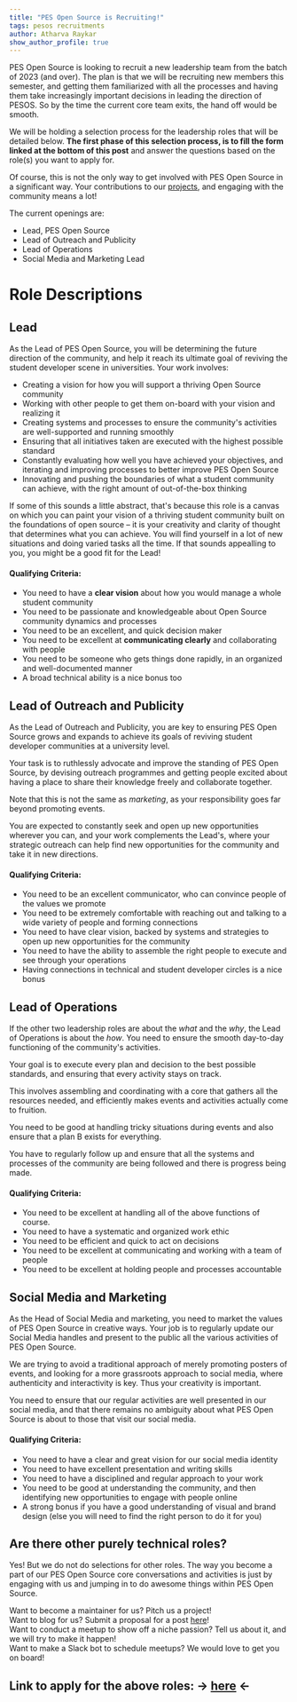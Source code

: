 ```yaml
---
title: "PES Open Source is Recruiting!"
tags: pesos recruitments
author: Atharva Raykar
show_author_profile: true
---
```


PES Open Source is looking to recruit a new leadership team from the batch of 2023 (and over). The plan is that we will be recruiting new members this semester, and getting them familiarized with all the processes and having them take increasingly important decisions in leading the direction of PESOS. So by the time the current core team exits, the hand off would be smooth.

We will be holding a selection process for the leadership roles that will be detailed below. **The first phase of this selection process, is to fill the form linked at the bottom of this post** and answer the questions based on the role(s) you want to apply for.

Of course, this is not the only way to get involved with PES Open Source in a significant way. Your contributions to our [projects](https://pesos.github.io/projects), and engaging with the community means a lot!

The current openings are:

- Lead, PES Open Source
- Lead of Outreach and Publicity
- Lead of Operations
- Social Media and Marketing Lead

# Role Descriptions

## Lead

As the Lead of PES Open Source, you will be determining the future direction of the community, and help it reach its ultimate goal of reviving the student developer scene in universities.
Your work involves:

-   Creating a vision for how you will support a thriving Open Source community
-   Working with other people to get them on-board with your vision and realizing it
-   Creating systems and processes to ensure the community's activities are well-supported and running smoothly
-   Ensuring that all initiatives taken are executed with the highest possible standard
-   Constantly evaluating how well you have achieved your objectives, and iterating and improving processes to better improve PES Open Source
-   Innovating and pushing the boundaries of what a student community can achieve, with the right amount of out-of-the-box thinking

If some of this sounds a little abstract, that's because this role is a canvas on which you can paint your vision of a thriving student community built on the foundations of open source – it is your creativity and clarity of thought that determines what you can achieve. You will find yourself in a lot of new situations and doing varied tasks all the time. If that sounds appealling to you, you might be a good fit for the Lead!

#### Qualifying Criteria:

-   You need to have a **clear vision** about how you would manage a whole student community
-   You need to be passionate and knowledgeable about Open Source community dynamics and processes
-   You need to be an excellent, and quick decision maker
-   You need to be excellent at **communicating clearly** and collaborating with people
-   You need to be someone who gets things done rapidly, in an organized and well-documented manner
-   A broad technical ability is a nice bonus too

## Lead of Outreach and Publicity

As the Lead of Outreach and Publicity, you are key to ensuring PES Open Source grows and expands to achieve its goals of reviving student developer communities at a university level.

Your task is to ruthlessly advocate and improve the standing of PES Open Source, by devising outreach programmes and getting people excited about having a place to share their knowledge freely and collaborate together.

Note that this is not the same as *marketing*,  as your responsibility goes far beyond promoting events.

You are expected to constantly seek and open up new opportunities wherever you can, and your work complements the Lead's, where your strategic outreach can help find new opportunities for the community and take it in new directions.

#### Qualifying Criteria:

-   You need to be an excellent communicator, who can convince people of the values we promote
-   You need to be extremely comfortable with reaching out and talking to a wide variety of people and forming connections
-   You need to have clear vision, backed by systems and strategies to open up new opportunities for the community
-   You need to have the ability to assemble the right people to execute and see through your operations
-   Having connections in technical and student developer circles is a nice bonus


## Lead of Operations

If the other two leadership roles are about the *what* and the *why*, the Lead of Operations is about the *how*. You need to ensure the smooth day-to-day functioning of the community's activities.

Your goal is to execute every plan and decision to the best possible standards, and ensuring that every activity stays on track.

This involves assembling and coordinating with a core that gathers all the resources needed, and efficiently makes events and activities actually come to fruition.

You need to be good at handling tricky situations during events and also ensure that a plan B exists for everything.

You have to regularly follow up and ensure that all the systems and processes of the community are being followed and there is progress being made.


#### Qualifying Criteria:

-   You need to be excellent at handling all of the above functions of course.
-   You need to have a systematic and organized work ethic
-   You need to be efficient and quick to act on decisions
-   You need to be excellent at communicating and working with a team of people
-   You need to be excellent at holding people and processes accountable


## Social Media and Marketing

As the Head of Social Media and marketing, you need to market the values of PES Open Source in creative ways. Your job is to regularly update our Social Media handles and present to the public all the various activities of PES Open Source.

We are trying to avoid a traditional approach of merely promoting posters of events, and looking for a more grassroots approach to social media, where authenticity and interactivity is key. Thus your creativity is important.

You need to ensure that our regular activities are well presented in our social media, and that there remains no ambiguity about what PES Open Source is about to those that visit our social media.


#### Qualifying Criteria:

-   You need to have a clear and great vision for our social media identity
-   You need to have excellent presentation and writing skills
-   You need to have a disciplined and regular approach to your work
-   You need to be good at understanding the community, and then identifying new opportunities to engage with people online
-   A strong bonus if you have a good understanding of visual and brand design (else you will need to find the right person to do it for you)

## Are there other purely technical roles?

Yes! But we do not do selections for other roles. The way you become a part of our PES Open Source core conversations and activities is just by engaging with us and jumping in to do awesome things within PES Open Source.

Want to become a maintainer for us? Pitch us a project!  
Want to blog for us? Submit a proposal for a post [here](https://github.com/pesos/pesos.github.io/issues/new?assignees=&labels=blog+post+proposal&template=propose-an-article.md&title=%5BBLOG+POST%5D)!  
Want to conduct a meetup to show off a niche passion? Tell us about it, and we will try to make it happen!  
Want to make a Slack bot to schedule meetups? We would love to get you on board!

## Link to apply for the above roles: → [here](https://forms.gle/8bnkqWiSTCL2K1YN7) ←
